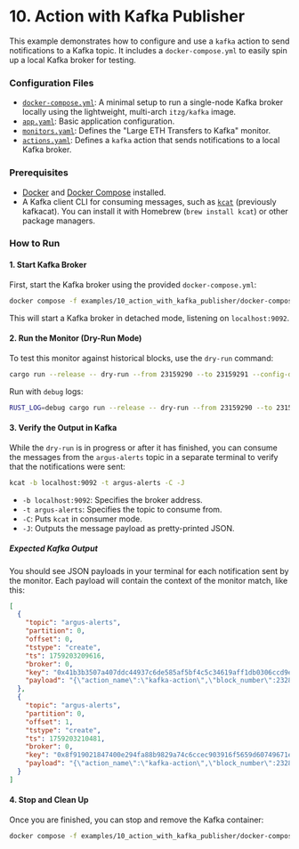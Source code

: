 # 10. Action with Kafka Publisher

This example demonstrates how to configure and use a `kafka` action to send
notifications to a Kafka topic. It includes a `docker-compose.yml` to easily
spin up a local Kafka broker for testing.

### Configuration Files

- [`docker-compose.yml`](./docker-compose.yml): A minimal setup to run a single-node Kafka broker locally using the lightweight, multi-arch `itzg/kafka` image.
- [`app.yaml`](../../docs/src/user_guide/config_app.md): Basic application configuration.
- [`monitors.yaml`](../../docs/src/user_guide/config_monitors.md): Defines the "Large ETH Transfers to Kafka" monitor.
- [`actions.yaml`](../../docs/src/user_guide/config_actions.md): Defines a `kafka` action that sends notifications to a local Kafka broker.

### Prerequisites

- [Docker](https://www.docker.com/get-started) and [Docker Compose](https://docs.docker.com/compose/install/) installed.
- A Kafka client CLI for consuming messages, such as [`kcat`](https://github.com/edenhill/kcat) (previously kafkacat). You can install it with Homebrew (`brew install kcat`) or other package managers.

### How to Run

#### 1. Start Kafka Broker

First, start the Kafka broker using the provided `docker-compose.yml`:

```bash
docker compose -f examples/10_action_with_kafka_publisher/docker-compose.yml up -d
```

This will start a Kafka broker in detached mode, listening on `localhost:9092`.

#### 2. Run the Monitor (Dry-Run Mode)

To test this monitor against historical blocks, use the `dry-run` command:

```bash
cargo run --release -- dry-run --from 23159290 --to 23159291 --config-dir examples/10_action_with_kafka_publisher/
```

Run with `debug` logs:

```bash
RUST_LOG=debug cargo run --release -- dry-run --from 23159290 --to 23159291 --config-dir examples/10_action_with_kafka_publisher/
```

#### 3. Verify the Output in Kafka

While the `dry-run` is in progress or after it has finished, you can consume the messages from the `argus-alerts` topic in a separate terminal to verify that the notifications were sent:

```bash
kcat -b localhost:9092 -t argus-alerts -C -J
```

- `-b localhost:9092`: Specifies the broker address.
- `-t argus-alerts`: Specifies the topic to consume from.
- `-C`: Puts `kcat` in consumer mode.
- `-J`: Outputs the message payload as pretty-printed JSON.

##### Expected Kafka Output

You should see JSON payloads in your terminal for each notification sent by the monitor. Each payload will contain the context of the monitor match, like this:

```json
[
  {
    "topic": "argus-alerts",
    "partition": 0,
    "offset": 0,
    "tstype": "create",
    "ts": 1759203209616,
    "broker": 0,
    "key": "0x41b3b3507a407ddc44937c6de585af5bf4c5c34619aff1db0306ccd9e10c212c",
    "payload": "{\"action_name\":\"kafka-action\",\"block_number\":23289381,\"monitor_id\":1,\"monitor_name\":\"Large ETH Transfers to Kafka\",\"transaction_hash\":\"0x41b3b3507a407ddc44937c6de585af5bf4c5c34619aff1db0306ccd9e10c212c\",\"tx\":{\"from\":\"0xeF317e433B0836F294866d43f67D6871b609B351\",\"gas_limit\":90000,\"hash\":\"0x41b3b3507a407ddc44937c6de585af5bf4c5c34619aff1db0306ccd9e10c212c\",\"input\":\"0x\",\"max_fee_per_gas\":\"2575354180\",\"max_priority_fee_per_gas\":\"1400000000\",\"nonce\":31744,\"to\":\"0x475446124a015be6cd139FeA1B2A9Caa782Ef305\",\"transaction_index\":108,\"value\":\"10644517600000000000\"}}"
  },
  {
    "topic": "argus-alerts",
    "partition": 0,
    "offset": 1,
    "tstype": "create",
    "ts": 1759203210481,
    "broker": 0,
    "key": "0x8f919021847400e294fa88b9829a74c6ccec903916f5659d60749671e6662c0d",
    "payload": "{\"action_name\":\"kafka-action\",\"block_number\":23289383,\"monitor_id\":1,\"monitor_name\":\"Large ETH Transfers to Kafka\",\"transaction_hash\":\"0x8f919021847400e294fa88b9829a74c6ccec903916f5659d60749671e6662c0d\",\"tx\":{\"from\":\"0x1AB4973a48dc892Cd9971ECE8e01DcC7688f8F23\",\"gas_limit\":200000,\"hash\":\"0x8f919021847400e294fa88b9829a74c6ccec903916f5659d60749671e6662c0d\",\"input\":\"0x\",\"max_fee_per_gas\":\"15996903880\",\"max_priority_fee_per_gas\":\"100076020\",\"nonce\":1954545,\"to\":\"0x933B5912611c9Ba107A8cF7853B244492fF6a184\",\"transaction_index\":269,\"value\":\"10069704220000000000\"}}"
  }
]
```

#### 4. Stop and Clean Up

Once you are finished, you can stop and remove the Kafka container:

```bash
docker compose -f examples/10_action_with_kafka_publisher/docker-compose.yml down
```
